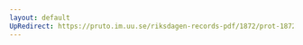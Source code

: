 ```yaml
---
layout: default
UpRedirect: https://pruto.im.uu.se/riksdagen-records-pdf/1872/prot-1872--ak--123/prot-1872--ak--123_037.pdf
---
```

